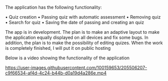 The application has the following functionality:

•	Quiz creation
•	Passing quiz with automatic assessment
•	Removing quiz
•	Search for quiz
•	Saving the date of passing and creating an quiz

The app is in development. The plan is to make an adaptive layout to make the application equally displayed on all devices and fix some bugs. In addition, the plan is to make the possibility of editing quizes. When the work is completely finished, I will put it on public hosting

Below is a video showing the functionality of the application


https://user-images.githubusercontent.com/100159653/205506207-c9f66534-af4d-4c24-b44b-d0a19d4a286e.mp4

